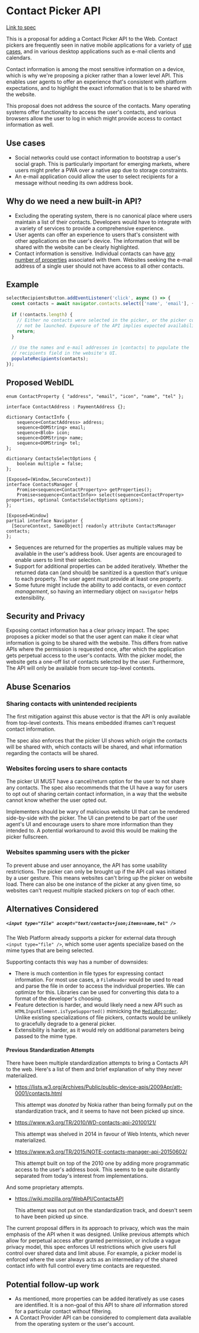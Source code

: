 # Contact Picker API

[Link to spec](https://wicg.github.io/contact-api/spec/)

This is a proposal for adding a Contact Picker API to the Web. Contact pickers are frequently seen in native mobile applications for a variety of [use cases](#use-cases), and in various desktop applications such as e-mail clients and calendars.

Contact information is among the most sensitive information on a device, which is why we're proposing a picker rather than a lower level API. This enables user agents to offer an experience that's consistent with platform expectations, and to highlight the exact information that is to be shared with the website.

This proposal does not address the source of the contacts. Many operating systems offer functionality to access the user's contacts, and various browsers allow the user to log in which might provide access to contact information as well.

## Use cases
  * Social networks could use contact information to bootstrap a user's social graph. This is particularly important for emerging markets, where users might prefer a PWA over a native app due to storage constraints.
  * An e-mail application could allow the user to select recipients for a message without needing its own address book.

## Why do we need a new built-in API?
  * Excluding the operating system, there is no canonical place where users maintain a list of their contacts. Developers would have to integrate with a variety of services to provide a comprehensive experience.
  * User agents can offer an experience to users that's consistent with other applications on the user's device. The information that will be shared with the website can be clearly highlighted.
  * Contact information is sensitive. Individual contacts can have [any number of properties](https://en.wikipedia.org/wiki/VCard#Properties) associated with them. Websites seeking the e-mail address of a single user should not have access to all other contacts.

## Example
```javascript
selectRecipientsButton.addEventListener('click', async () => {
  const contacts = await navigator.contacts.select(['name', 'email'], { multiple: true });
    
  if (!contacts.length) {
    // Either no contacts were selected in the picker, or the picker could
    // not be launched. Exposure of the API implies expected availability.
    return;
  }
  
  // Use the names and e-mail addresses in |contacts| to populate the
  // recipients field in the website's UI.
  populateRecipients(contacts);
});
```

## Proposed WebIDL
```WebIDL
enum ContactProperty { "address", "email", "icon", "name", "tel" };

interface ContactAddress : PaymentAddress {};

dictionary ContactInfo {
    sequence<ContactAddress> address;
    sequence<DOMString> email;
    sequence<Blob> icon;
    sequence<DOMString> name;
    sequence<DOMString> tel;
};

dictionary ContactsSelectOptions {
    boolean multiple = false;
};

[Exposed=(Window,SecureContext)]
interface ContactsManager {
    Promise<sequence<ContactProperty>> getProperties();
    Promise<sequence<ContactInfo>> select(sequence<ContactProperty> properties, optional ContactsSelectOptions options);
};

[Exposed=Window]
partial interface Navigator {
  [SecureContext, SameObject] readonly attribute ContactsManager contacts;
};
```

  * Sequences are returned for the properties as multiple values may be available in the user's address book. User agents are encouraged to enable users to limit their selection.
  * Support for additional properties can be added iteratively. Whether the returned data can (and should) be sanitized is a question that's unique to each property. The user agent must provide at least one property.
  * Some future might include the ability to add contacts, or even _contact management_, so having an intermediary object on `navigator` helps extensibility.

## Security and Privacy
Exposing contact information has a clear privacy impact. The spec proposes a picker model so that the user agent can make it clear what information is going to be shared with the website. This differs from native APIs where the permission is requested once, after which the application gets perpetual access to the user's contacts. With the picker model, the website gets a one-off list of contacts selected by the user. Furthermore, The API will only be available from secure top-level contexts.

## Abuse Scenarios

### Sharing contacts with unintended recipients
The first mitigation against this abuse vector is that the API is only available from top-level contexts. This means embedded iframes can't request contact information.

The spec also enforces that the picker UI shows which origin the contacts will be shared with, which contacts will be shared, and what information regarding the contacts will be shared. 

### Websites forcing users to share contacts
The picker UI MUST have a cancel/return option for the user to not share any contacts. The spec also recommends that the UI have a way for users to opt out of sharing certain contact information, in a way that the website cannot know whether the user opted out.

Implementers should be wary of malicious website UI that can be rendered side-by-side with the picker. The UI can pretend to be part of the user agent's UI and encourage users to share more information than they intended to. A potential workaround to avoid this would be making the picker fullscreen.

### Websites spamming users with the picker
To prevent abuse and user annoyance, the API has some usability restrictions. The picker can only be brought up if the API call was initiated by a user gesture. This means websites can't bring up the picker on website load. There can also be one instance of the picker at any given time, so websites can't request multiple stacked pickers on top of each other. 

## Alternatives Considered

##### `<input type="file" accept="text/contacts+json;items=name,tel" />`
The Web Platform already supports a picker for external data through `<input type="file" />`, which some user agents specialize based on the mime types that are being selected.

Supporting contacts this way has a number of downsides:
  * There is much contention in file types for expressing contact information. For most use cases, a `FileReader` would be used to read and parse the file in order to access the individual properties. We can optimize for this. Libraries can be used for converting this data to a format of the developer's choosing.
  * Feature detection is harder, and would likely need a new API such as `HTMLInputElement.isTypeSupported()` mimicking the [`MediaRecorder`](https://www.w3.org/TR/mediastream-recording/#dom-mediarecorder-istypesupported). Unlike existing specializations of file pickers, contacts would be unlikely to gracefully degrade to a general picker.
  * Extensibility is harder, as it would rely on additional parameters being passed to the mime type.

#### Previous Standardization Attempts
There have been multiple standardization attempts to bring a Contacts API to the web. Here's a list of them and brief explanation of why they never materialized.
  * https://lists.w3.org/Archives/Public/public-device-apis/2009Apr/att-0001/contacts.html
      
      This attempt was _donated_ by Nokia rather than being formally put on the standardization track, and it seems to have not been picked up since.

  * https://www.w3.org/TR/2010/WD-contacts-api-20100121/
      
      This attempt was shelved in 2014 in favour of Web Intents, which never materialized.

  * https://www.w3.org/TR/2015/NOTE-contacts-manager-api-20150602/
      
      This attempt built on top of the 2010 one by adding more programmatic access to the user's address book. This seems to be quite distantly separated from today's interest from implementations.

And some proprietary attempts.
  * https://wiki.mozilla.org/WebAPI/ContactsAPI
      
      This attempt was not put on the standardization track, and doesn't seem to have been picked up since.

The current proposal differs in its approach to privacy, which was the main emphasis of the API when it was designed. Unlike previous attempts which allow for perpetual access after granted permission, or include a vague privacy model, this spec enforces UI restrictions which give users full control over shared data and limit abuse. For example, a picker model is enforced where the user always acts as an intermediary of the shared contact info with full control every time contacts are requested.

## Potential follow-up work
  * As mentioned, more properties can be added iteratively as use cases are identified. It is a non-goal of this API to share _all_ information stored for a particular contact without filtering.
  * A Contact Provider API can be considered to complement data available from the operating system or the user's account.
